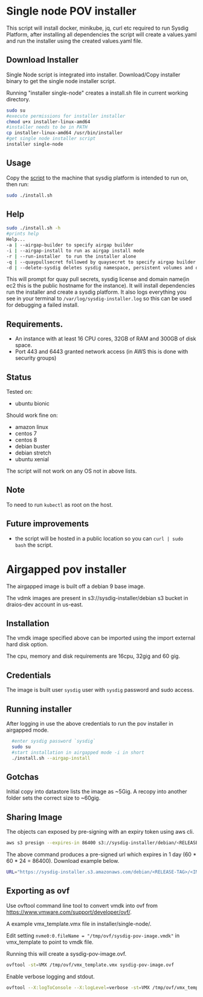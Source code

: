 # Single node POV installer

This script will install docker, minikube, jq, curl etc required to run Sysdig
Platform, after installing all dependencies the script will create a
values.yaml and run the installer using the created values.yaml file.

## Download Installer
Single Node script is integrated into installer. Download/Copy installer binary to get the single node installer script.

Running "installer single-node" creates a install.sh file in current working directory.

```bash
sudo su
#execute permissions for installer installer
chmod u+x installer-linux-amd64
#installer needs to be in PATH
cp installer-linux-amd64 /usr/bin/installer
#get single node installer script
installer single-node
```

## Usage

Copy the [script](./install.sh) to the machine that sysdig
platform is intended to run on, then run:

```bash
sudo ./install.sh
```

## Help

```bash
sudo ./install.sh -h
#prints help
Help...
-a | --airgap-builder to specify airgap builder
-i | --airgap-install to run as airgap install mode
-r | --run-installer  to run the installer alone
-q | --quaypullsecret followed by quaysecret to specify airgap builder
-d | --delete-sysdig deletes sysdig namespace, persistent volumes and data from disk
```

This will prompt for quay pull secrets, sysdig license and domain name(in ec2
this is the public hostname for the instance). It will install dependencies
run the installer and create a sysdig platform. It also logs everything you
see in your terminal to `/var/log/sysdig-installer.log` so this can be used
for debugging a failed install.

## Requirements.

- An instance with at least 16 CPU cores, 32GB of RAM and 300GB of disk space.
- Port 443 and 6443 granted network access (in AWS this is done with security
groups)

## Status

Tested on:
- ubuntu bionic

Should work fine on:
- amazon linux
- centos 7
- centos 8
- debian buster
- debian stretch
- ubuntu xenial

The script will not work on any OS not in above lists.

## Note

To need to run `kubectl` as root on the host.

## Future improvements

- the script will be hosted in a public location so you can `curl | sudo bash`
the script.


# Airgapped pov installer

The airgapped image is built off a debian 9 base image.

The vdmk images are present in s3://sysdig-installer/debian s3 bucket in draios-dev account in us-east.

## Installation

The vmdk image specified above can be imported using the import external hard disk option.

The cpu, memory and disk requirements are 16cpu, 32gig and 60 gig.

## Credentials

The image is built user `sysdig` user with `sysdig` password and sudo access.

## Running installer

After logging in use the above credentials to run the pov installer in airgapped mode.

```bash
  #enter sysdig password `sysdig`
  sudo su
  #start installation in airgapped mode -i in short
  ./install.sh --airgap-install
```

## Gotchas

Initial copy into datastore lists the image as ~5Gig. A recopy into another folder sets the correct size to ~60gig.

## Sharing Image

The objects can exposed by pre-signing with an expiry token using aws cli.

```bash
aws s3 presign --expires-in 86400 s3://sysdig-installer/debian/<RELEASE-TAG>/<IMAGE_NAME>.vmdk
```

The above command produces a pre-signed url which expires in 1 day (60 * 60 * 24 = 86400). Download example below.

```bash
URL="https://sysdig-installer.s3.amazonaws.com/debian/<RELEASE-TAG>/<IMAGE_NAME>UR.vmdk?AWSAccessKeyId=<REDACTED>&Expires=1581191285&Signature=esNl8e7LLwVdNVS4FCBYSTZhJgg%3D" ; wget ${URL}
```

## Exporting as ovf

Use ovftool command line tool to convert vmdk into ovf from <https://www.vmware.com/support/developer/ovf/>.

A example vmx_template.vmx file in installer/single-node/.

Edit setting `nvme0:0.fileName = "/tmp/ovf/sysdig-pov-image.vmdk"` in vmx_template to point to vmdk file.

Running this will create a sysdig-pov-image.ovf.

```bash
ovftool -st=VMX /tmp/ovf/vmx_template.vmx sysdig-pov-image.ovf
```

Enable verbose logging and stdout.

```bash
ovftool --X:logToConsole --X:logLevel=verbose -st=VMX /tmp/ovf/vmx_template.vmx sysdig-pov-image.ovf
```